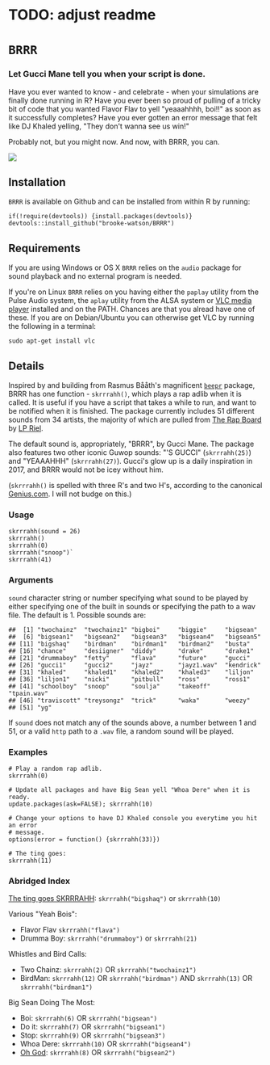 # TODO: adjust readme

# `BRRR`

### Let Gucci Mane tell you when your script is done.


Have you ever wanted to know - and celebrate - when your simulations are
finally done running in R? Have you ever been so proud of pulling of a
tricky bit of code that you wanted Flavor Flav to yell "yeaaahhhh,
boi!!" as soon as it successfully completes? Have you ever gotten an
error message that felt like DJ Khaled yelling, "They don't wanna see us
win!"

Probably not, but you might now. And now, with BRRR, you can.

<img src="inst/imgs/BRRR.png"/></img>


Installation
------------

`BRRR` is available on Github and can be installed from within R by
running:

    if(!require(devtools)) {install.packages(devtools)}
    devtools::install_github("brooke-watson/BRRR")

Requirements
------------

If you are using Windows or OS X `BRRR` relies on the `audio` package
for sound playback and no external program is needed.

If you're on Linux `BRRR` relies on you having either the `paplay`
utility from the Pulse Audio system, the `aplay` utility from the ALSA
system or [VLC media player](http://www.videolan.org/vlc/index.html)
installed and on the PATH. Chances are that you alread have one of
these. If you are on Debian/Ubuntu you can otherwise get VLC by running
the following in a terminal:

    sudo apt-get install vlc

Details
-------

Inspired by and building from Rasmus Bååth's magnificent
[`beepr`](https://github.com/rasmusab/beepr) package, BRRR has one
function - `skrrrahh()`, which plays a rap adlib when it is called. It
is useful if you have a script that takes a while to run, and want to be
notified when it is finished. The package currently
includes 51 different sounds from 34 artists, the majority of which are pulled from [The Rap Board](therapboard.com) by [LP
Riel](http://www.lpriel.com/).

The default sound is, appropriately, "BRRR", by Gucci Mane. The package also features two other iconic Guwop sounds: "'S GUCCI" (`skrrrahh(25)`) and "YEAAAHHH" (`skrrrahh(27)`). Gucci's glow up is a daily inspiration in 2017, and BRRR would not be icey without him.

(`skrrrahh()` is spelled with three R's and two H's, according to the
canonical [Genius.com](https://genius.com/12737380). I will not budge on
this.)


### Usage

```
skrrrahh(sound = 26)
skrrrahh()
skrrrahh(0)
skrrrahh("snoop")`
skrrrahh(41)
```

### Arguments

`sound` character string or number specifying what sound to be played by
either specifying one of the built in sounds or specifying the path to a
wav file. The default is 1. Possible sounds are:

    ##  [1] "twochainz"  "twochainz1" "bigboi"     "biggie"     "bigsean"   
    ##  [6] "bigsean1"   "bigsean2"   "bigsean3"   "bigsean4"   "bigsean5"  
    ## [11] "bigshaq"    "birdman"    "birdman1"   "birdman2"   "busta"     
    ## [16] "chance"     "desiigner"  "diddy"      "drake"      "drake1"    
    ## [21] "drummaboy"  "fetty"      "flava"      "future"     "gucci"     
    ## [26] "gucci1"     "gucci2"     "jayz"       "jayz1.wav"  "kendrick"  
    ## [31] "khaled"     "khaled1"    "khaled2"    "khaled3"    "liljon"    
    ## [36] "liljon1"    "nicki"      "pitbull"    "ross"       "ross1"     
    ## [41] "schoolboy"  "snoop"      "soulja"     "takeoff"    "tpain.wav"
    ## [46] "traviscott" "treysongz"  "trick"      "waka"       "weezy"     
    ## [51] "yg"

If `sound` does not match any of the sounds above, a number between 1 and 51, or a valid `http` path to a `.wav` file, a
random sound will be played.

### Examples

    # Play a random rap adlib.
    skrrrahh(0)

    # Update all packages and have Big Sean yell "Whoa Dere" when it is ready.  
    update.packages(ask=FALSE); skrrrahh(10)

    # Change your options to have DJ Khaled console you everytime you hit an error
    # message.
    options(error = function() {skrrrahh(33)})

    # The ting goes:
    skrrrahh(11)

### Abridged Index

[The ting goes SKRRRAHH](https://twitter.com/lilbabycurl/status/904208633386369024): `skrrrahh("bigshaq")` or `skrrrahh(10)`

Various "Yeah Bois":
- Flavor Flav `skrrrahh("flava")`
- Drumma Boy: `skrrrahh("drummaboy")` or `skrrrahh(21)`

Whistles and Bird Calls:
- Two Chainz: `skrrrahh(2)` OR `skrrrahh("twochainz1")`
- BirdMan: `skrrrahh(12)` OR `skrrrahh("birdman")` AND `skrrrahh(13)` OR `skrrrahh("birdman1")`

Big Sean Doing The Most:
- Boi:  `skrrrahh(6)` OR `skrrrahh("bigsean")`
- Do it: `skrrrahh(7)` OR `skrrrahh("bigsean1")`
- Stop: `skrrrahh(9)` OR `skrrrahh("bigsean3")`
- Whoa Dere: `skrrrahh(10)` OR `skrrrahh("bigsean4")`
- [Oh God](https://www.youtube.com/watch?v=--5uWXZLIi8): `skrrrahh(8)` OR `skrrrahh("bigsean2")`
